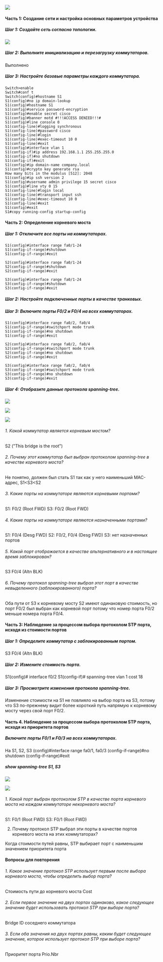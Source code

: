 ![](https://github.com/Adminkzn/Otus-Network-Engineer/blob/main/img/lab%207-1.jpg?raw=true)
#### Часть 1:	Создание сети и настройка основных параметров устройства
##### Шаг 1:	Создайте сеть согласно топологии.
![](https://github.com/Adminkzn/Otus-Network-Engineer/blob/main/img/lab%207-2.jpg?raw=true)
##### Шаг 2:	Выполните инициализацию и перезагрузку коммутаторов.
Выполнено
##### Шаг 3:	Настройте базовые параметры каждого коммутатора.
    Switch>enable 
    Switch#conf t
    Switch(config)#hostname S1
    S1(config)#no ip domain-lookup 
    S1(config)#hostname S1
    S1(config)#service password-encryption 
    S1(config)#enable secret cisco
    S1(config)#banner motd #!!!ACCESS DENIED!!!#
    S1(config)#line console 0
    S1(config-line)#logging synchronous 
    S1(config-line)#password cisco
    S1(config-line)#login 
    S1(config-line)#exec-timeout 10 0
    S1(config-line)#exit
    S1(config)#interface vlan 1
    S1(config-if)#ip address 192.168.1.1 255.255.255.0
    S1(config-if)#no shutdown 
    S1(config-if)#exit
    S1(config)#ip domain-name company.local
    S1(config)#crypto key generate rsa
    How many bits in the modulus [512]: 2048
    S1(config)#ip ssh version 2
    S1(config)#username admin privilege 15 secret cisco
    S1(config)#line vty 0 15
    S1(config-line)#login local 
    S1(config-line)#transport input ssh 
    S1(config-line)#exec-timeout 10 0
    S1(config-line)#exit
    S1(config)#exit
    S1#copy running-config startup-config 
	

#### Часть 2:	Определение корневого моста
##### Шаг 1:	Отключите все порты на коммутаторах.
    S1(config)#interface range fa0/1-24
    S1(config-if-range)#shutdown
    S1(config-if-range)#exit
    
    S2(config)#interface range fa0/1-24  
    S2(config-if-range)#shutdown
    S2(config-if-range)#exit
    
    S3(config)#interface range fa0/1-24
    S3(config-if-range)#shutdown
    S3(config-if-range)#exit
##### Шаг 2:	Настройте подключенные порты в качестве транковых. 
##### Шаг 3:	Включите порты F0/2 и F0/4 на всех коммутаторах.
    S1(config)#interface range fa0/2, fa0/4
    S1(config-if-range)#switchport mode trunk
    S1(config-if-range)#no shutdown
    S1(config-if-range)#exit
    
    S2(config)#interface range fa0/2, fa0/4
    S2(config-if-range)#switchport mode trunk
    S2(config-if-range)#no shutdown
    S2(config-if-range)#exit
    
    S3(config)#interface range fa0/2, fa0/4
    S3(config-if-range)#switchport mode trunk
    S3(config-if-range)#no shutdown
    S3(config-if-range)#exit
##### Шаг 4:	Отобразите данные протокола spanning-tree.
![](https://github.com/Adminkzn/Otus-Network-Engineer/blob/main/img/lab%207-7.jpg?raw=true)

![](https://github.com/Adminkzn/Otus-Network-Engineer/blob/main/img/lab%207-8.jpg?raw=true)

![](https://github.com/Adminkzn/Otus-Network-Engineer/blob/main/img/lab%207-9.jpg?raw=true)

###### 1. Какой коммутатор является корневым мостом?
S2 ("This bridge is the root")

###### 2. Почему этот коммутатор был выбран протоколом spanning-tree в качестве корневого моста?
Не понятно, должен был стать S1 так как у него наименьший MAC-адрес, S1<S3<S2

###### 3. Какие порты на коммутаторе являются корневыми портами?
S1: F0/2 (Root FWD)
S3: F0/2 (Root FWD)

###### 4. Какие порты на коммутаторе являются назначенными портами?
S1: F0/4 (Desg FWD)
S2: F0/2, F0/4 (Desg FWD)
S3: нет назначенных портов

###### 5. Какой порт отображается в качестве альтернативного и в настоящее время заблокирован?
S3 F0/4 (Altn BLK)

###### 6. Почему протокол spanning-tree выбрал этот порт в качестве невыделенного (заблокированного) порта?
Оба пути от S3 к корневому мосту S2 имеют одинаковую стоимость, но порт F0/2 был выбран как корневой порт потому что номер порта F0/2 меньше номера порта F0/4.

#### Часть 3:	Наблюдение за процессом выбора протоколом STP порта, исходя из стоимости портов
##### Шаг 1:	Определите коммутатор с заблокированным портом.
S3 F0/4 (Altn BLK)
##### Шаг 2:	Измените стоимость порта.
S1(config)# interface f0/2
S1(config-if)# spanning-tree vlan 1 cost 18
##### Шаг 3:	Просмотрите изменения протокола spanning-tree.
Изменение стоимости на S1 не повлияло на выбор порта на S3, потому что S3 по-прежнему видит более короткий путь напрямую к корневому мосту через свой порт F0/2.

#### Часть 4. Наблюдение за процессом выбора протоколом STP порта, исходя из приоритета портов
##### 	Включите порты F0/1 и F0/3 на всех коммутаторах.

На S1, S2, S3
(config)#interface range fa0/1, fa0/3
(config-if-range)#no shutdown
(config-if-range)#exit

##### show spanning-tree S1, S3

![](https://github.com/Adminkzn/Otus-Network-Engineer/blob/main/img/lab%207-10.jpg?raw=true)

![](https://github.com/Adminkzn/Otus-Network-Engineer/blob/main/img/lab%207-11.jpg?raw=true)

###### 1. Какой порт выбран протоколом STP в качестве порта корневого моста на каждом коммутаторе некорневого моста?

S1: F0/1 (Root FWD)
S3: F0/1 (Root FWD)

2. Почему протокол STP выбрал эти порты в качестве портов корневого моста на этих коммутаторах?

Когда стоимости путей равны, STP выбирает порт с наименьшим значением приоритета порта

#### Вопросы для повторения
###### 1. Какое значение протокол STP использует первым после выбора корневого моста, чтобы определить выбор порта?
Стоимость пути до корневого моста Cost

###### 2. Если первое значение на двух портах одинаково, какое следующее значение будет использовать протокол STP при выборе порта?
Bridge ID соседнего коммутатора

###### 3. Если оба значения на двух портах равны, каким будет следующее значение, которое использует протокол STP при выборе порта?
Приоритет порта Prio.Nbr



